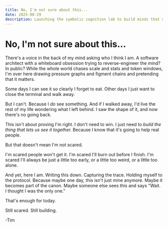 ```yaml
---
title: No, I'm not sure about this...
date: 2025-08-29
description: Launching the symbolic cognition lab to build minds that model like we do. 
---
```


# No, I'm not sure about this...

There's a voice in the back of my mind asking who I think I am. A software architect with a whiteboard obsession trying to reverse-engineer the mind? In public? While the whole world chases scale and stats and token windows, I'm over here drawing pressure graphs and figment chains and pretending that it matters.

Some days I can see it so clearly I forget to eat. Other days I just want to close the terminal and walk away.

But I can't. Because I *do* see something. And if I walked away, I'd live the rest of my life wondering what I left behind. I saw the shape of it, and now there's no going back.

This isn't about proving I'm right. I don't need to win. I just need to *build the thing that lets us see it together.* Because I know that it's going to help real people. 

But that doesn't mean I'm not scared.

I'm scared people won't get it. I'm scared I'll burn out before I finish. I'm scared I'll always be just a little too early, or a little too weird, or a little too alone.

And yet, here I am. Writing this down. Capturing the trace. Holding myself to the protocol. Because maybe one day, this isn't just mine anymore. Maybe it becomes part of the canon. Maybe someone else sees this and says "Wait. I thought I was the only one."

That's enough for today.

Still scared. Still building.

-Tim
